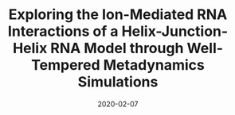 ---
title: "Exploring the Ion-Mediated RNA Interactions of a Helix-Junction-Helix RNA Model through Well-Tempered Metadynamics Simulations"
collection: conference abstracts
permalink: /publication/2020-abstract-1
excerpt: 'To elucidate the contribution of metal ions in folding of RNA molecules into functionally competent structures, we have studied the folding of a special RNA hairpin motif in the presence of different metal ions using atomistic molecular dynamics simulations.'
date: 2020-02-07
venue: 'Biophysical Society 2020 Meeting '
# paperurl: 'http://academicpages.github.io/files/paper1.pdf'
citation: 'Kleiman, Diego E., Nawavi Naleem, and Serdal Kirmizialtin. &quot;Exploring the Ion-Mediated RNA Interactions of a Helix-Junction-Helix RNA Model through Well-Tempered Metadynamics Simulations.&quot; Biophysical Journal 118.3 (2020): 68a-69a.'
---